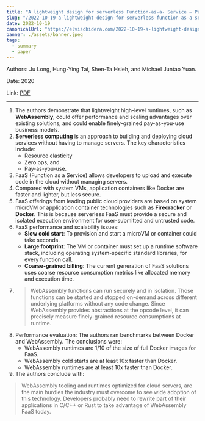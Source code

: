 ```yaml
---
title: "A lightweight design for serverless Function-as-a- Service — Paper Summary"
slug: "/2022-10-19-a-lightweight-design-for-serverless-function-as-a-service"
date: 2022-10-19
canonicalUrl: "https://elvischidera.com/2022-10-19-a-lightweight-design-for-serverless-function-as-a-service/"
banner: ./assets/banner.jpeg
tags:
  - summary
  - paper
---
```


Authors: Ju Long, Hung-Ying Tai, Shen-Ta Hsieh, and Michael Juntao Yuan.

Date: 2020

Link: [PDF](https://arxiv.org/pdf/2010.07115v1.pdf)

-----

1. The authors demonstrate that lightweight high-level runtimes, such as **WebAssembly**, could offer performance and scaling advantages over existing solutions, and could enable finely-grained pay-as-you-use business models.
2. **Serverless computing** is an approach to building and deploying cloud services without having to manage servers. The key characteristics include:
    * Resource elasticity
    * Zero ops, and
    * Pay-as-you-use.
2. FaaS (Function as a Service) allows developers to upload and execute code in the cloud without managing servers.
3. Compared with system VMs, application containers like Docker are faster and lighter, but less secure.
4. FaaS offerings from leading public cloud providers are based on system microVM or application container technologies such as **Firecracker** or **Docker**. This is because serverless FaaS must provide a secure and isolated execution environment for user-submitted and untrusted code.
5. FaaS performance and scalability issues:
    * **Slow cold start**: To provision and start a microVM or container could take seconds.
    * **Large footprint**: The VM or container must set up a runtime software stack, including operating system-specific standard libraries, for every function call.
    * **Coarse-grained billing**: The current generation of FaaS solutions uses coarse resource consumption metrics like allocated memory and execution time. 
6. > WebAssembly functions can run securely and in isolation. Those functions can be started and stopped on-demand across different underlying platforms without any code change. Since WebAssembly provides abstractions at the opcode level, it can precisely measure finely-grained resource consumptions at runtime.
7. Performance evaluation: The authors ran benchmarks between Docker and WebAssembly. The conclusions were:
    * WebAssembly runtimes are 1/10 of the size of full Docker images for FaaS.
    * WebAssembly cold starts are at least 10x faster than Docker.
    * WebAssembly runtimes are at least 10x faster than Docker.
8. The authors conclude with:
> WebAssembly tooling and runtimes optimized for cloud servers, are the main hurdles the industry must overcome to see wide adoption of this technology. Developers probably need to rewrite part of their applications in C/C++ or Rust to take advantage of WebAssembly FaaS today.
